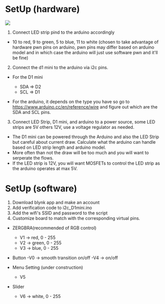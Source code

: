 # SetUp (hardware)
![](https://ae01.alicdn.com/kf/HTB1Ks1uH3mTBuNjy1Xbq6yMrVXaY.jpg)
1) Connect LED strip pind to the arduino accordingly
  - 10 to red, 9 to green, 5 to blue, 11 to white (chosen to take advantage of hardware pwn pins on arduino, pwn pins may differ based on arduino model and in which case the arduino will just use software pwn and it'll be fine)
2) Connect the d1 mini to the arduino via i2c pins.
- For the D1 mini 
  - SDA => D2
  - SCL => D1
  
 - For the arduino, it depends on the type you have so go to https://www.arduino.cc/en/reference/wire and figure out which are the SDA and SCL pins.

3) Connect LED Strip, D1 mini, and arduino to a power source, some LED strips are 5V others 12V, use a voltage regulator as needed.
  
  - The D1 mini can be powered through the Arduino and also the LED Strip but careful about current draw. Calculate what the arduino can handle based on LED strip length and arduino model.
  - More often than not the draw will be too much and you will want to serperate the flows.
  - If the LED strip is 12V, you will want MOSFETs to control the LED strip as the arduino operates at max 5V.

  
# SetUp (software)
1) Download blynk app and make an account
2) Add verification code to i2c_D1mini.ino
3) Add the wifi's SSID and password to the script
4) Customize board to match with the corresponding virtual pins.

- ZERGBRA(recommended of RGB control) 
  - V1 -> red, 0 - 255 
  - V2 -> green, 0 - 255 
  - V3 -> blue, 0 - 255

- Button
  -V0 -> smooth transition on/off
  -V4 -> on/off

- Menu Setting (under construction)
  - V5
  
- Slider
  - V6 -> white, 0 - 255
